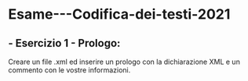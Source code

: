# Esame---Codifica-dei-testi-2021

## - Esercizio 1 - Prologo:
Creare un file .xml ed inserire un prologo con la dichiarazione XML e un commento con le vostre informazioni.
